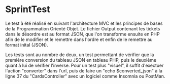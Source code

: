 # SprintTest

Le test à été réalisé en suivant l'architecture MVC et les principes de bases de la Programmation Orienté Objet. 
Le fichier Output contenant les tickets dans le désordre est au format JSON, que l'on transforme ensuite en PHP afin de le modifier
et le remettre dans l'ordre et enfin de le remettre au format inital (JSON). 

Les tests sont au nombre de deux, un test permettant de vérifier que la première conversion du tableau JSON en tableau PHP, puis le deuxième
quant à lui de vérifier l'inverse. 
Pour un test plus "visuel", il suffit d'exectuer l'action "converter" dans l'url, puis de faire un "echo $converted_json" à la ligne 37 du "CardsController" avec un logiciel comme Insomnia ou PostMan. 
